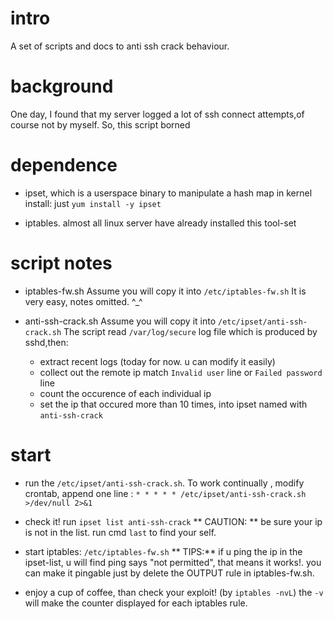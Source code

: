 # intro
A set of scripts and docs to anti ssh crack behaviour.

# background
One day, I found that my server logged a lot of ssh connect attempts,of course not by myself.
So, this script borned

# dependence
* ipset, which is a userspace binary to manipulate a hash map in kernel
install: just `yum install -y ipset`

* iptables. almost all linux server have already installed this tool-set

# script notes
* iptables-fw.sh
Assume you will copy it into `/etc/iptables-fw.sh`
It is very easy, notes omitted. ^_^


* anti-ssh-crack.sh
Assume you will copy it into `/etc/ipset/anti-ssh-crack.sh`
The script read `/var/log/secure` log file which is produced by sshd,then:
    - extract recent logs (today for now. u can modify it easily)
    - collect out the remote ip match `Invalid user` line or `Failed password` line
    - count the occurence of each individual ip 
    - set the ip that occured more than 10 times, into ipset named with `anti-ssh-crack`

# start
* run the `/etc/ipset/anti-ssh-crack.sh`. To work continually , modify crontab, append one line :
`* * * * * /etc/ipset/anti-ssh-crack.sh >/dev/null 2>&1`

* check it! run `ipset list anti-ssh-crack`
** CAUTION: ** be sure your ip is not in the list. run cmd `last` to find your self.

* start iptables: `/etc/iptables-fw.sh` 
** TIPS:** if u ping the ip in the ipset-list, u will find ping says "not permitted", that means it works!. 
you can make it pingable just by delete the OUTPUT rule in iptables-fw.sh.

* enjoy a cup of coffee, than check your exploit! (by `iptables -nvL`)
the `-v` will make the counter displayed for each iptables rule.
